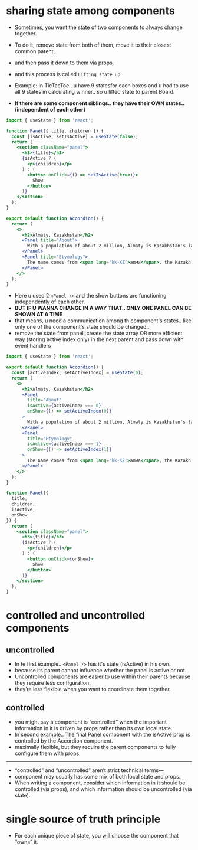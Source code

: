 # sharing state among components
* Sometimes, you want the state of two components to always change together. 
* To do it, remove state from both of them, move it to their closest common parent, 
* and then pass it down to them via props. 
* and this process is called `Lifting state up`
* Example: In TicTacToe.. u have 9 statesfor each boxes and u had to use all 9 states in calculating winner.. so u lifted state to parent Board.

* **If there are some component siblings.. they have their OWN states.. (independent of each other)**

```jsx
import { useState } from 'react';

function Panel({ title, children }) {
  const [isActive, setIsActive] = useState(false);
  return (
    <section className="panel">
      <h3>{title}</h3>
      {isActive ? (
        <p>{children}</p>
      ) : (
        <button onClick={() => setIsActive(true)}>
          Show
        </button>
      )}
    </section>
  );
}

export default function Accordion() {
  return (
    <>
      <h2>Almaty, Kazakhstan</h2>
      <Panel title="About">
        With a population of about 2 million, Almaty is Kazakhstan's largest city. From 1929 to 1997, it was its capital city.
      </Panel>
      <Panel title="Etymology">
        The name comes from <span lang="kk-KZ">алма</span>, the Kazakh word for "apple" and is often translated as "full of apples". In fact, the region surrounding Almaty is thought to be the ancestral home of the apple, and the wild <i lang="la">Malus sieversii</i> is considered a likely candidate for the ancestor of the modern domestic apple.
      </Panel>
    </>
  );
}
```
* Here u used 2 `<Panel />` and the show buttons are functioning independently of each other.
* **BUT IF U WANNA CHANGE IN A WAY THAT.. ONLY ONE PANEL CAN BE SHOWN AT A TIME**
* that means, u need a communication among th component's states.. like only one of the component's state should be changed..
* remove the state from panel, create the state array OR more efficient way (storing active index only) in the next parent and pass down with event handlers
```jsx
import { useState } from 'react';

export default function Accordion() {
  const [activeIndex, setActiveIndex] = useState(0);
  return (
    <>
      <h2>Almaty, Kazakhstan</h2>
      <Panel
        title="About"
        isActive={activeIndex === 0}
        onShow={() => setActiveIndex(0)}
      >
        With a population of about 2 million, Almaty is Kazakhstan's largest city. From 1929 to 1997, it was its capital city.
      </Panel>
      <Panel
        title="Etymology"
        isActive={activeIndex === 1}
        onShow={() => setActiveIndex(1)}
      >
        The name comes from <span lang="kk-KZ">алма</span>, the Kazakh word for "apple" and is often translated as "full of apples". In fact, the region surrounding Almaty is thought to be the ancestral home of the apple, and the wild <i lang="la">Malus sieversii</i> is considered a likely candidate for the ancestor of the modern domestic apple.
      </Panel>
    </>
  );
}

function Panel({
  title,
  children,
  isActive,
  onShow
}) {
  return (
    <section className="panel">
      <h3>{title}</h3>
      {isActive ? (
        <p>{children}</p>
      ) : (
        <button onClick={onShow}>
          Show
        </button>
      )}
    </section>
  );
}
```

# controlled and uncontrolled components
## uncontrolled
* In te first example.. `<Panel />` has it's state (isActive) in his own.
*  because its parent cannot influence whether the panel is active or not.
* Uncontrolled components are easier to use within their parents because they require less configuration.
* they’re less flexible when you want to coordinate them together.


## controlled
* you might say a component is “controlled” when the important information in it is driven by props rather than its own local state. 
* In second example.. The final Panel component with the isActive prop is controlled by the Accordion component.
*  maximally flexible, but they require the parent components to fully configure them with props.
-----
*  “controlled” and “uncontrolled” aren’t strict technical terms—
* component may usually has some mix of both local state and props. 
* When writing a component, consider which information in it should be controlled (via props), and which information should be uncontrolled (via state).


# single source of truth principle
* For each unique piece of state, you will choose the component that “owns” it. 

